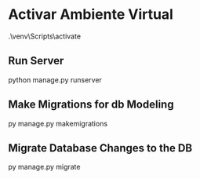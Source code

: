 # Activar Ambiente Virtual
.\venv\Scripts\activate

## Run Server
python manage.py runserver

## Make Migrations for db Modeling
py manage.py makemigrations

## Migrate Database Changes to the DB
py manage.py migrate


